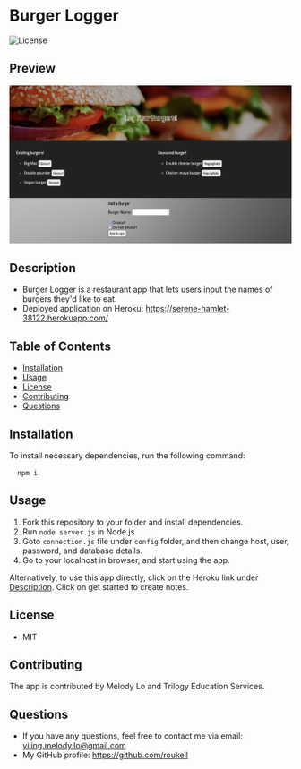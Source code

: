 # Burger Logger
  ![License](https://img.shields.io/github/license/roukell/burger_logger)

  ## Preview
  ![img](./public/assets/img/preview.png)

  ## Description
  * Burger Logger is a restaurant app that lets users input the names of burgers they'd like to eat.
  * Deployed application on Heroku: https://serene-hamlet-38122.herokuapp.com/

  ## Table of Contents
  * [Installation](#installation)
  * [Usage](#Usage)
  * [License](#License)
  * [Contributing](#Contributing)
  * [Questions](#Questions)

  ## Installation
  To install necessary dependencies, run the following command:

      npm i

  ## Usage
  1. Fork this repository to your folder and install dependencies.
  2. Run `node server.js` in Node.js.
  3. Goto `connection.js` file under `config` folder, and then change host, user, password, and database details. 
  4. Go to your localhost in browser, and start using the app.

Alternatively, to use this app directly, click on the Heroku link under [Description](#Description). Click on get started to create notes.

  ## License
  * MIT

  ## Contributing
  The app is contributed by Melody Lo and Trilogy Education Services.

  ## Questions
  * If you have any questions, feel free to contact me via email: yiling.melody.lo@gmail.com
  * My GitHub profile: https://github.com/roukell

  
  